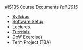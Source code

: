 #IS135 Course Documents
_Fall 2015_

* [Syllabus](Syllabus.md)
* [Software Setup](Setup.md)
* Lectures
* [Tutorials](Tutorials.md)
* DoW Exercises
* Term Project (TBA)
